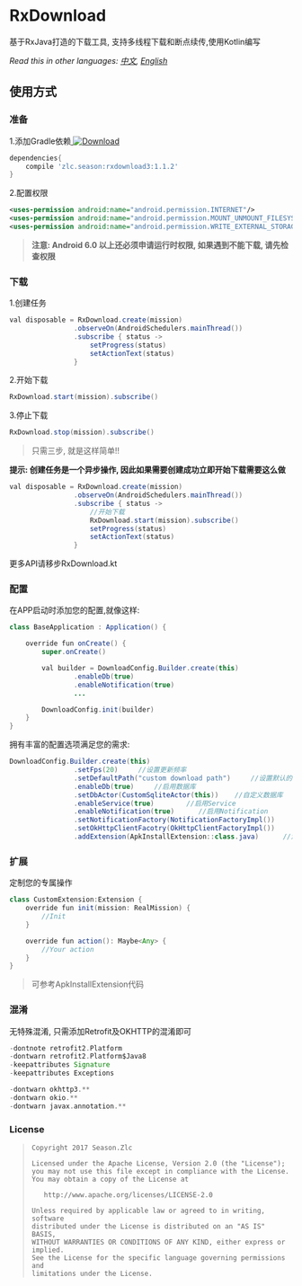 # RxDownload

基于RxJava打造的下载工具, 支持多线程下载和断点续传,使用Kotlin编写

*Read this in other languages: [中文](README.ch.md), [English](README.md)* 

## 使用方式

### 准备

1.添加Gradle依赖[ ![Download](https://api.bintray.com/packages/ssseasonnn/android/RxDownload3/images/download.svg) ](https://bintray.com/ssseasonnn/android/RxDownload3/_latestVersion)

```groovy
dependencies{
    compile 'zlc.season:rxdownload3:1.1.2'
}
```

2.配置权限

```xml
<uses-permission android:name="android.permission.INTERNET"/>
<uses-permission android:name="android.permission.MOUNT_UNMOUNT_FILESYSTEMS"/>
<uses-permission android:name="android.permission.WRITE_EXTERNAL_STORAGE"/>
```

> **注意: Android 6.0 以上还必须申请运行时权限, 如果遇到不能下载, 请先检查权限**

### 下载

1.创建任务

```java
val disposable = RxDownload.create(mission)
                .observeOn(AndroidSchedulers.mainThread())
                .subscribe { status ->
                    setProgress(status)
                    setActionText(status)
                }
```

2.开始下载

```java
RxDownload.start(mission).subscribe()
```

3.停止下载

```java
RxDownload.stop(mission).subscribe()
```

> 只需三步, 就是这样简单!!

**提示: 创建任务是一个异步操作, 因此如果需要创建成功立即开始下载需要这么做**

```Java
val disposable = RxDownload.create(mission)
                .observeOn(AndroidSchedulers.mainThread())
                .subscribe { status ->
                    //开始下载
                    RxDownload.start(mission).subscribe()
                    setProgress(status)
                    setActionText(status)
                }
```

更多API请移步RxDownload.kt

### 配置

在APP启动时添加您的配置,就像这样:

```java
class BaseApplication : Application() {

    override fun onCreate() {
        super.onCreate()

        val builder = DownloadConfig.Builder.create(this)
                .enableDb(true)
                .enableNotification(true)
				...

        DownloadConfig.init(builder)
    }
}
```

拥有丰富的配置选项满足您的需求:

```java
DownloadConfig.Builder.create(this)
                .setFps(20)     //设置更新频率
                .setDefaultPath("custom download path")     //设置默认的下载地址
                .enableDb(true)     //启用数据库
                .setDbActor(CustomSqliteActor(this))    //自定义数据库
                .enableService(true)        //启用Service
                .enableNotification(true)      //启用Notification
                .setNotificationFactory(NotificationFactoryImpl()) 	    //自定义通知
                .setOkHttpClientFacotry(OkHttpClientFactoryImpl()) 	    //自定义OKHTTP
                .addExtension(ApkInstallExtension::class.java)      //添加扩展
```

### 扩展

定制您的专属操作

```java
class CustomExtension:Extension {
    override fun init(mission: RealMission) {
        //Init
    }

    override fun action(): Maybe<Any> {
        //Your action
    }
}
```

> 可参考ApkInstallExtension代码

### 混淆

无特殊混淆, 只需添加Retrofit及OKHTTP的混淆即可

```groovy
-dontnote retrofit2.Platform
-dontwarn retrofit2.Platform$Java8
-keepattributes Signature
-keepattributes Exceptions

-dontwarn okhttp3.**
-dontwarn okio.**
-dontwarn javax.annotation.**
```

### License

> ```
> Copyright 2017 Season.Zlc
>
> Licensed under the Apache License, Version 2.0 (the "License");
> you may not use this file except in compliance with the License.
> You may obtain a copy of the License at
>
>    http://www.apache.org/licenses/LICENSE-2.0
>
> Unless required by applicable law or agreed to in writing, software
> distributed under the License is distributed on an "AS IS" BASIS,
> WITHOUT WARRANTIES OR CONDITIONS OF ANY KIND, either express or implied.
> See the License for the specific language governing permissions and
> limitations under the License.
> ```